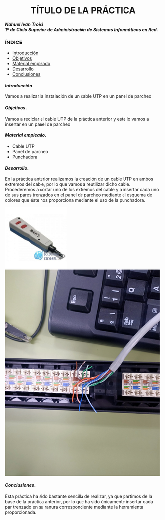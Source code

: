 
<center>

# TÍTULO DE LA PRÁCTICA


</center>

***Nahuel Ivan Troisi*** <br>
***1º de Ciclo Superior de Administración de Sistemas Informáticos en Red.*** 
### ÍNDICE

+ [Introducción](#id1)
+ [Objetivos](#id2)
+ [Material empleado](#id3)
+ [Desarrollo](#id4)
+ [Conclusiones](#id5)


#### ***Introducción***. <a name="id1"></a>
Vamos a realizar la instalación de un cable UTP en un panel de parcheo

#### ***Objetivos***. <a name="id2"></a>

Vamos a reciclar el cable UTP de la práctica anterior y este lo vamos a insertar en un panel de parcheo

#### ***Material empleado***. <a name="id3"></a>

+ Cable UTP
+ Panel de parcheo
+ Punchadora

#### ***Desarrollo***. <a name="id4"></a>

En la práctica anterior realizamos la creación de un cable UTP en ambos extremos del cable, por lo que vamos a reutilizar dicho cable. 
Procederemos a cortar uno de los extremos del cable y a insertar cada uno de sus pares trenzados en el panel de parcheo mediante el esquema de colores que éste nos proporciona mediante el uso de la punchadora.

<img src="https://github.com/Nahuel-Troisi/pni29_nahuel/blob/main/ut004/a2/punchadora.jpg" alt="punchadora" style="width:200px;"/>

<img src="https://github.com/Nahuel-Troisi/pni29_nahuel/blob/main/ut004/a2/IMG20220208081214.jpg" alt="cable_parcheo" style="width:500px;"/>


#### ***Conclusiones***. <a name="id5"></a>

Esta práctica ha sido bastante sencilla de realizar, ya que partimos de la base de la práctica anterior, por lo que ha sido únicamente insertar cada par trenzado en su ranura correspondiente mediante la herramienta proporcionada.
